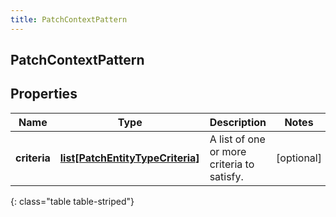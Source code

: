 ```yaml
---
title: PatchContextPattern
---
```

## PatchContextPattern

## Properties

|Name | Type | Description | Notes|
|------------ | ------------- | ------------- | -------------|
| **criteria** | [**list[PatchEntityTypeCriteria]**](PatchEntityTypeCriteria.html) | A list of one or more criteria to satisfy. | [optional] |
{: class="table table-striped"}


